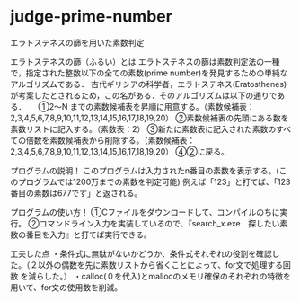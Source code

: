 # judge-prime-number
エラトステネスの篩を用いた素数判定

エラトステネスの篩（ふるい）とは
  エラトステネスの篩は素数判定法の一種で，指定された整数以下の全ての素数(prime number)を発見するための単純なアルゴリズムである． 古代ギリシアの科学者，エラトステネス(Eratosthenes) が考案したとされるため，この名がある．そのアルゴリズムは以下の通りである．
    　
  ➀2〜N までの素数候補表を昇順に用意する。（素数候補表：2,3,4,5,6,7,8,9,10,11,12,13,14,15,16,17,18,19,20）
  ➁素数候補表の先頭にある数を素数リストに記入する。（素数表：2）
  ➂新たに素数表に記入された素数のすべての倍数を素数候補表から削除する。（素数候補表：2,3,4,5,6,7,8,9,10,11,12,13,14,15,16,17,18,19,20）
  ➃➁に戻る。

プログラムの説明！
  このプログラムは入力されたn番目の素数を表示する。(このプログラムでは1200万までの素数を判定可能)
  例えば「123」と打てば、「123番目の素数は677です」と返される。
  
プログラムの使い方！
  ➀Cファイルをダウンロードして、コンパイルのちに実行。
  ➁コマンドライン入力を実装しているので、『search_x.exe　探したい素数の番目を入力』と打てば実行できる。

工夫した点
  ・条件式に無駄がないかどうか、条件式それぞれの役割を確認した。（２以外の偶数を先に素数リストから省くことによって、for文で処理する回数
を減らした。）
  ・calloc(０を代入)とmallocのメモリ確保のそれぞれの特徴を用いて、for文の使用数を削減。

